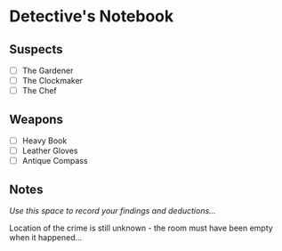 # Detective's Notebook

## Suspects
- [ ] The Gardener
- [ ] The Clockmaker
- [ ] The Chef

## Weapons
- [ ] Heavy Book
- [ ] Leather Gloves
- [ ] Antique Compass

## Notes
*Use this space to record your findings and deductions...*

Location of the crime is still unknown - the room must have been empty when it happened...

